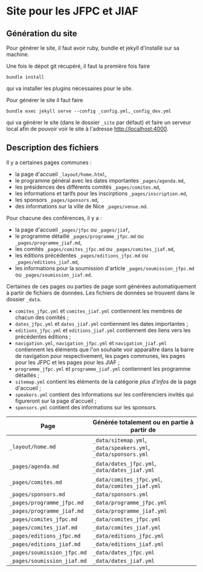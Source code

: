 # Site pour les JFPC et JIAF

## Génération du site
Pour générer le site, il faut avoir ruby, bundle et jekyll d'installé sur sa machine.

Une fois le dépot git récupéré, il faut la première fois faire
```
bundle install
```
qui va installer les plugins nécessaires pour le site.

Pour générer le site il faut faire
```
bundle exec jekyll serve --config _config.yml,_config_dev.yml
```
qui va générer le site (dans le dossier `_site` par défaut) et faire un serveur local afin de pouvoir voir le site à l'adresse [http://localhost:4000](http://localhost:4000).

## Description des fichiers

Il y a certaines pages communes :
  - la page d'accueil `_layout/home.html`,
  - le programme général avec les dates importantes `_pages/agenda.md`,
  - les présidences des différents comités `_pages/comites.md`,
  - les informations et tarifs pour les inscirptions `_pages/inscription.md`,
  - les sponsors `_pages/sponsors.md`,
  - des informations sur la ville de Nice `_pages/venue.md`.

Pour chacune des conférences, il y a :
  - la page d'accueil `_pages/jfpc` ou `_pages/jiaf`,
  - le programme détaillé `_pages/programme_jfpc.md` ou `_pages/programme_jiaf.md`,
  - les comités `_pages/comites_jfpc.md` ou `_pages/comites_jiaf.md`,
  - les éditions précédentes `_pages/editions_jfpc.md` ou `_pages/editions_jiaf.md`,
  - les informations pour la soumission d'article `_pages/soumission_jfpc.md` ou `_pages/soumission_jiaf.md`.

Certaines de ces pages ou parties de page sont générées automatiquement à partir de fichiers de données.
Les fichiers de données se trouvent dans le dossier `_data`.
  - `comites_jfpc.yml` et `comites_jiaf.yml` contiennent les membres de chacun des comités ;
  - `dates_jfpc.yml` et `dates_jiaf.yml` contiennent les dates importantes ;
  - `editions_jfpc.yml` et `editions_jiaf.yml` contiennent des liens vers les précédentes éditions ;
  - `navigation.yml`, `navigation_jfpc.yml` et `navigation_jiaf.yml` contiennent les éléments que l'on souhaite voir apparaître dans la barre de navigation pour respectivement, les pages communes, les pages pour les JFPC et les pages pour les JIAF ;
  - `programme_jfpc.yml` et `programme_jiaf.yml` contiennent les programme détaillés ;
  - `sitemap.yml` contient les éléments de la catégorie _plus d'infos_ de la page d'accueil ;
  - `speakers.yml` contient des informations sur les conférenciers invités qui figureront sur la page d'accueil ;
  - `sponsors.yml` contient des informations sur les sponsors.


| Page                        | Générée totalement ou en partie à partir de                     |
|-----------------------------|-----------------------------------------------------------------|
| `_layout/home.md`           | `_data/sitemap.yml`, `_data/speakers.yml`, `_data/sponsors.yml` |
| `_pages/agenda.md`          | `_data/dates_jfpc.yml`, `_data/dates_jiaf.yml`                  |
| `_pages/comites.md`         | `_data/comites_jfpc.yml`, `_data/comites_jiaf.yml`              |
| `_pages/sponsors.md`        | `_data/sponsors.yml`                                            |
| `_pages/programme_jfpc.md`  | `_data/programme_jfpc.yml`                                      |
| `_pages/programme_jiaf.md`  | `_data/programme_jiaf.yml`                                      |
| `_pages/comites_jfpc.md`    | `_data/comites_jfpc.yml`                                        |
| `_pages/comites_jiaf.md`    | `_data/comites_jiaf.yml`                                        |
| `_pages/editions_jfpc.md`   | `_data/editions_jfpc.yml`                                       |
| `_pages/editions_jiaf.md`   | `_data/editions_jiaf.yml`                                       |
| `_pages/soumission_jfpc.md` | `_data/dates_jfpc.yml`                                          |
| `_pages/soumission_jiaf.md` | `_data/dates_jiaf.yml`                                          |
